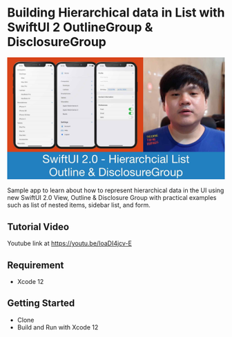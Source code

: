 # Building Hierarchical data in List with SwiftUI 2 OutlineGroup & DisclosureGroup

![Alt text](./promo.jpg?raw=true "SwiftUI Hierarchical List with Outline and Disclosure Group")

Sample app to learn about how to represent hierarchical data in the UI using new SwiftUI 2.0 View, Outline & Disclosure Group with practical examples such as list of nested items, sidebar list, and form.

## Tutorial Video
Youtube link at https://youtu.be/IoaDI4jcv-E

## Requirement
- Xcode 12

## Getting Started
- Clone
- Build and Run with Xcode 12
